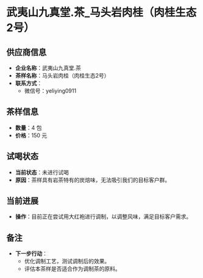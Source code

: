 # 武夷山九真堂.茶_马头岩肉桂（肉桂生态2号）

## 供应商信息
- **企业名称**：武夷山九真堂.茶
- **茶样名称**：马头岩肉桂（肉桂生态2号）
- **联系方式**：
  - 微信号：yeliying0911

## 茶样信息
- **数量**：4 包
- **价格**：150 元

## 试喝状态
- **当前状态**：未进行试喝
- **原因**：茶样具有岩茶特有的炭焙味，无法吸引我们的目标客户群。

## 当前进展
- **操作**：目前正在尝试用大红袍进行调制，以调整风味，满足目标客户需求。

## 备注
- **下一步行动**：
  - 优化调制工艺，测试调制后的效果。
  - 评估本茶样是否适合作为调制茶的原料。